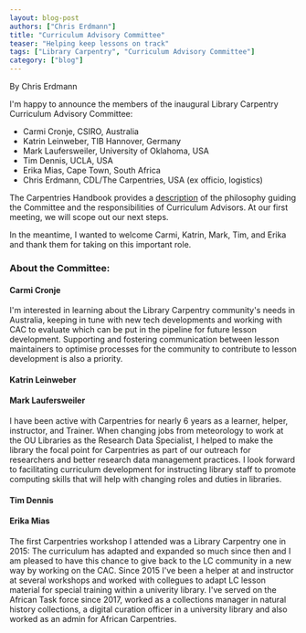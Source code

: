 ```yaml
---
layout: blog-post
authors: ["Chris Erdmann"]
title: "Curriculum Advisory Committee"
teaser: "Helping keep lessons on track"
tags: ["Library Carpentry", "Curriculum Advisory Committee"]
category: ["blog"]
---
```


By Chris Erdmann

I'm happy to announce the members of the inaugural Library Carpentry Curriculum Advisory Committee:

- Carmi Cronje, CSIRO, Australia
- Katrin Leinweber, TIB Hannover, Germany
- Mark Laufersweiler, University of Oklahoma, USA
- Tim Dennis, UCLA, USA
- Erika Mias, Cape Town, South Africa
- Chris Erdmann, CDL/The Carpentries, USA (ex officio, logistics)

The Carpentries Handbook provides a 
[description](https://docs.carpentries.org/topic_folders/lesson_development/lesson_development_roles.html#curriculum-advisory-committee) 
of the philosophy guiding the Committee and the responsibilities of Curriculum Advisors. At our first meeting, we will scope 
out our next steps.

In the meantime, I wanted to welcome Carmi, Katrin, Mark, Tim, and Erika and thank them for taking on this important role. 

### About the Committee:

#### Carmi Cronje

I'm interested in learning about the Library Carpentry community's needs in Australia, keeping in tune with new tech 
developments and working with CAC to evaluate which can be put in the pipeline for future lesson development. 
Supporting and fostering communication between lesson maintainers to optimise processes for the 
community to contribute to lesson development is also a priority.

#### Katrin Leinweber

#### Mark Laufersweiler
I have been active with Carpentries for nearly 6 years as a learner, helper, instructor, and Trainer. When changing jobs from meteorology to work at the OU Libraries as the Research Data Specialist, I helped to make the library the focal point for Carpentries as part of our outreach for researchers and better research data management practices. I look forward to facilitating curriculum development for instructing library staff to promote computing skills that will help with changing roles and duties in libraries.  

#### Tim Dennis

#### Erika Mias
The first Carpentries workshop I attended was a Library Carpentry one in 2015: The curriculum has adapted and expanded so much since then and I am pleased to have this chance to give back to the LC community in a new way by working on the CAC. Since 2015 I've been a helper at and instructor at several workshops and worked with collegues to adapt LC lesson material for special training within a univerity library. I've served on the African Task force since 2017, worked as a collections manager in natural history collections, a digital curation officer in a university library and also worked as an admin for African Carpentries. 
